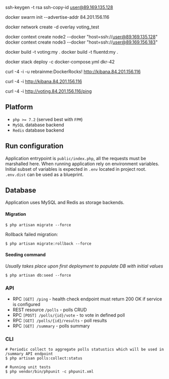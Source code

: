 ssh-keygen -t rsa
ssh-copy-id user@89.169.135.128

docker swarm init --advertise-addr 84.201.156.116

docker network create -d overlay voting_test

docker context create node2 --docker "host=ssh://user@89.169.135.128"
docker context create node3 --docker "host=ssh://user@89.169.156.183"

docker build -t voting:my .
docker build -t fluentd:my .

docker stack deploy -c docker-compose.yml dkr-42

curl -4 -i -u rebrainme:DockerRocks! http://kibana.84.201.156.116

curl -4 -i  http://kibana.84.201.156.116

curl -4 -i  http://voting.84.201.156.116/ping

## Platform
* `php >= 7.2` (served best with `FPM`)
* `MySQL` database backend
* `Redis` database backend

## Run configuration
Application entrypoint is `public/index.php`, all the requests must be marshalled here.
When running application rely on environment variables. Initial subset of variables is expected in `.env` located
in project root. `.env.dist` can be used as a blueprint. 

## Database
Application uses MySQL and Redis as storage backends.

#### Migration
```shell script
$ php artisan migrate --force
```
Rollback failed migration:
```
$ php artisan migrate:rollback --force
```

#### Seeding command
*Usually takes place upon first deployment to populate DB with initial values*
```shell script
$ php artisan db:seed --force
```

### API

* RPC `[GET] /ping` - health check endpoint must return 200 OK if service is configured
* REST resource `/polls` - polls CRUD
* RPC `[POST] /polls/{id}/vote` - to vote in defined poll
* RPC `[GET] /polls/{id}/results` - poll results
* RPC `[GET] /summary` - polls summary

### CLI

```
# Periodic collect to aggregate polls statustics which will be used in /summary API endpoint
$ php artisan polls:collect:status

# Running unit tests
$ php vendor/bin/phpunit -c phpunit.xml 
```
